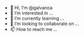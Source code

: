 - 👋 Hi, I’m @galvanoa
- 👀 I’m interested in ...
- 🌱 I’m currently learning ...
- 💞️ I’m looking to collaborate on ...
- 📫 How to reach me ...

<!---
galvanoa/galvanoa is a ✨ special ✨ repository because its `README.md` (this file) appears on your GitHub profile.
You can click the Preview link to take a look at your changes.
--->
